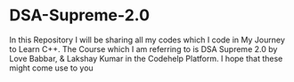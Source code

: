 # DSA-Supreme-2.0

In this Repository I will be sharing all my codes which I code in My Journey to Learn C++.
The Course which I am referring to is DSA Supreme 2.0 by Love Babbar, & Lakshay Kumar in the Codehelp Platform.
I hope that these might come use to you
